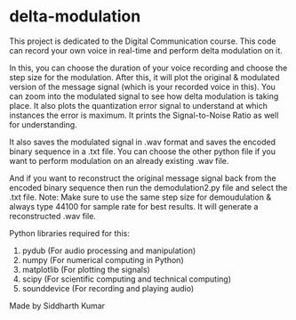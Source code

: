 # delta-modulation
This project is dedicated to the Digital Communication course.
This code can record your own voice in real-time and perform delta modulation on it.

In this, you can choose the duration of your voice recording and choose the step size for the modulation.
After this, it will plot the original & modulated version of the message signal (which is your recorded voice in this). You can zoom into the modulated signal to see how delta modulation is taking place. It also plots the quantization error signal to understand at which instances the error is maximum.
It prints the Signal-to-Noise Ratio as well for understanding.

It also saves the modulated signal in .wav format and saves the encoded binary sequence in a .txt file.
You can choose the other python file if you want to perform modulation on an already existing .wav file. 

And if you want to reconstruct the original message signal back from the encoded binary sequence then run the demodulation2.py file and select the .txt file.
Note: Make sure to use the same step size for demoudulation & always type 44100 for sample rate for best results. It will generate a reconstructed .wav file.

Python libraries required for this:
1. pydub (For audio processing and manipulation)
2. numpy (For numerical computing in Python)
3. matplotlib (For plotting the signals)
4. scipy (For scientific computing and technical computing)
5. sounddevice (For recording and playing audio)

Made by Siddharth Kumar
